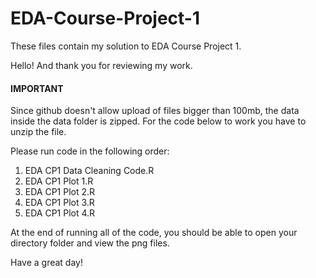 # EDA-Course-Project-1
These files contain my solution to EDA Course Project 1.

Hello! And thank you for reviewing my work. 

#### IMPORTANT ####

Since github doesn't allow upload of files bigger than 100mb, the data inside the data folder is zipped. For the code below to work you have to unzip the file.

Please run code in the following order:
1. EDA CP1 Data Cleaning Code.R
2. EDA CP1 Plot 1.R
3. EDA CP1 Plot 2.R
4. EDA CP1 Plot 3.R
5. EDA CP1 Plot 4.R

At the end of running all of the code, you should be able to open your directory folder and view the png files. 

Have a great day!
